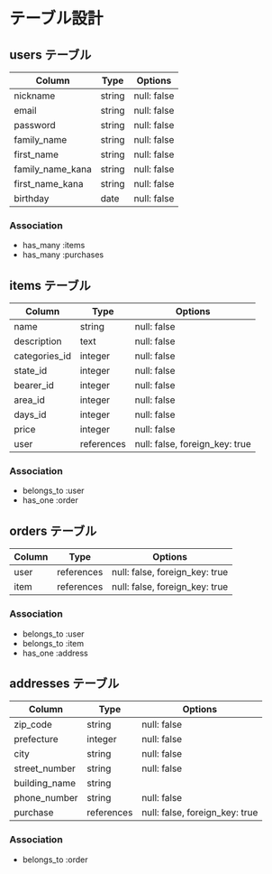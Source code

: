 # テーブル設計

## users テーブル

| Column           | Type   | Options     |
| ---------------- | ------ | ----------- |
| nickname         | string | null: false |
| email            | string | null: false |
| password         | string | null: false |
| family_name      | string | null: false |
| first_name       | string | null: false |
| family_name_kana | string | null: false |
| first_name_kana  | string | null: false |
| birthday         | date   | null: false |

### Association

- has_many :items
- has_many :purchases

## items テーブル

| Column         | Type       | Options                        |
| -------------- | ---------- | ------------------------------ |
| name           | string     | null: false                    |
| description    | text       | null: false                    |
| categories_id  | integer    | null: false                    |
| state_id       | integer    | null: false                    |
| bearer_id      | integer    | null: false                    |
| area_id        | integer    | null: false                    |
| days_id        | integer    | null: false                    |
| price          | integer    | null: false                    |
| user           | references | null: false, foreign_key: true |

### Association

- belongs_to :user
- has_one :order

## orders テーブル

| Column | Type       | Options                        |
| ------ | ---------- | ------------------------------ |
| user   | references | null: false, foreign_key: true |
| item   | references | null: false, foreign_key: true |

### Association

- belongs_to :user
- belongs_to :item
- has_one :address

## addresses テーブル

| Column        | Type       | Options                        |
| ------------- | ---------- | ------------------------------ |
| zip_code      | string     | null: false                    |
| prefecture    | integer    | null: false                    |
| city          | string     | null: false                    |
| street_number | string     | null: false                    |
| building_name | string     |                                |
| phone_number  | string     | null: false                    |
| purchase      | references | null: false, foreign_key: true |

### Association

- belongs_to :order
